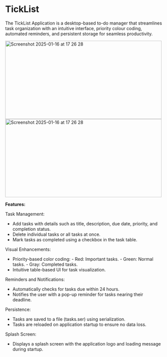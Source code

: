 # TickList
 The TickList Application is a desktop-based to-do manager that streamlines task organization with an intuitive interface, priority colour coding, automated reminders, and persistent storage for seamless productivity.
 
<img width="500" height="250" alt="Screenshot 2025-01-16 at 17 26 28" src="https://github.com/user-attachments/assets/98724153-5179-4ae7-9cba-f4ee81f0fd8e" />

<img width="500" height="250" alt="Screenshot 2025-01-16 at 17 26 28" src="https://github.com/user-attachments/assets/956b3cf5-647d-48f4-86fa-be749030d453" />

**Features:**

Task Management:
- Add tasks with details such as title, description, due date, priority, and completion status.
- Delete individual tasks or all tasks at once.
- Mark tasks as completed using a checkbox in the task table.

Visual Enhancements:
- Priority-based color coding:
          - Red: Important tasks.
          - Green: Normal tasks.
          - Gray: Completed tasks.
- Intuitive  table-based UI for task visualization.

Reminders and Notifications:
- Automatically checks for tasks due within 24 hours.
- Notifies the user with a pop-up reminder for tasks nearing their deadline.

Persistence:
- Tasks are saved to a file (tasks.ser) using serialization.
- Tasks are reloaded on application startup to ensure no data loss.

Splash Screen:
- Displays a splash screen with the application logo and loading message during startup.
